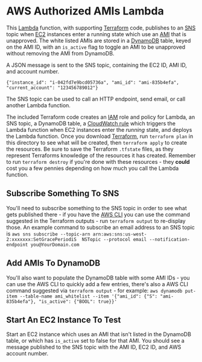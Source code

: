 # AWS Authorized AMIs Lambda

This [Lambda][] function, with supporting [Terraform][] code, publishes to an [SNS][] topic when [EC2][] instances enter a running state which use an [AMI][] that is unapproved. The white listed AMIs are stored in a [DynamoDB][] table, keyed on the AMI ID, with an `is_active` flag to toggle an AMI to be unapproved without removing the AMI from DynamoDB.

A JSON message is sent to the SNS topic, containing the EC2 ID, AMI ID, and account number.

```
{"instance_id": "i-042fd7e9bcd05736a", "ami_id": "ami-835b4efa", "current_account": "123456789012"}
```

The SNS topic can be used to call an HTTP endpoint, send email, or call another Lambda function.

The included Terraform code creates an [IAM][] role and policy for Lambda, an SNS topic, a DynamoDB table, a [CloudWatch rule][] which triggers the Lambda function when EC2 instances enter the _running_ state, and deploys the Lambda function. Once you download [Terraform][], run `terraform plan` in this directory to see what will be created, then `terraform apply` to create the resources. Be sure to save the Terraform `.tfstate` files, as they represent Terraforms knowledge of the resources it has created. Remember to run `terraform destroy` if you're done with these resources - they **could** cost you a few pennies depending  on how much you call the Lambda function.

## Subscribe Something To SNS

You'll need to subscribe something to the SNS topic in order to see what gets published there - if you have the [AWS CLI][] you can use the command suggested in the Terraform outputs - run `terraform output` to re-display those. An example command to subscribe an email address to an SNS topic is `aws sns subscribe --topic-arn arn:aws:sns:us-west-2:xxxxxxx:SetGracePeriodiS  NSTopic --protocol email --notification-endpoint you@YourDomain.com`

## Add AMIs To DynamoDB

You'll also want to populate the DynamoDB table with some AMI IDs - you can use the AWS CLI to quickly add a few entries, there's also a AWS CLI command  suggested via `terraform output` - for example: `aws dynamodb put-item --table-name ami_whitelist --item '{"ami_id": {"S": "ami-835b4efa"}, "is_active": {"BOOL": true}}'`

## Start An EC2 Instance To Test

Start an EC2 instance which uses an AMI that isn't listed in the DynamoDB table, or which has `is_active` set to false for that AMI. You should see a message published to the SNS topic with the AMI ID, EC2 ID, and AWS account number.


[Lambda]: https://aws.amazon.com/lambda/

[Terraform]: http://www.terraform.io

[SNS]: https://docs.aws.amazon.com/sns/latest/dg/welcome.html

[EC2]: https://aws.amazon.com/ec2/details/

[AMI]: https://docs.aws.amazon.com/AWSEC2/latest/UserGuide/AMIs.html

[DynamoDB]: https://aws.amazon.com/dynamodb/

[IAM]: https://aws.amazon.com/iam/

[CloudWatch rule]: https://docs.aws.amazon.com/AmazonCloudWatch/latest/events/WhatIsCloudWatchEvents.html

[AWS CLI]: https://aws.amazon.com/cli/
